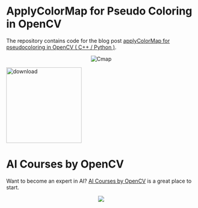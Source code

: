 # ApplyColorMap for Pseudo Coloring in OpenCV

The repository contains code for the blog post [applyColorMap for pseudocoloring in OpenCV ( C++ / Python )](https://www.learnopencv.com/applycolormap-for-pseudocoloring-in-opencv-c-python/).

<p align="center"><img src="https://learnopencv.com/wp-content/uploads/2015/07/colormap_opencv_example.jpg" alt="Cmap"></p>

[<img src="https://learnopencv.com/wp-content/uploads/2022/07/download-button-e1657285155454.png" alt="download" width="200">](https://www.dropbox.com/scl/fo/be6mfa3xpavk059t6r71e/h?dl=1&rlkey=e6js32eftshhnfmycahcevri6)


# AI Courses by OpenCV

Want to become an expert in AI? [AI Courses by OpenCV](https://opencv.org/courses/) is a great place to start. 

<a href="https://opencv.org/courses/">
<p align="center"> 
<img src="https://learnopencv.com/wp-content/uploads/2023/01/AI-Courses-By-OpenCV-Github.png">
</p>
</a>
